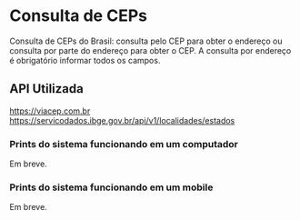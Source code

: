 # Consulta de CEPs

Consulta de CEPs do Brasil: consulta pelo CEP para obter o endereço ou consulta por parte do endereço para obter o CEP. A consulta por endereço é obrigatório informar todos os campos. 

## API Utilizada

https://viacep.com.br
https://servicodados.ibge.gov.br/api/v1/localidades/estados

### Prints do sistema funcionando em um computador

Em breve.

### Prints do sistema funcionando em um mobile

Em breve.
